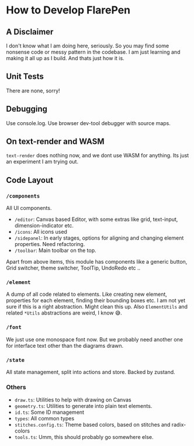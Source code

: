 # How to Develop FlarePen

## A Disclaimer

I don't know what I am doing here, seriously. So you may find some nonsense code or messy pattern in the codebase. I am just learning and making it all up as I build. And thats just how it is.

## Unit Tests

There are none, sorry!

## Debugging

Use console.log. Use browser dev-tool debugger with source maps.

## On text-render and WASM

`text-render` does nothing now, and we dont use WASM for anything. Its just an experiment I am trying out.

## Code Layout

### `/components`

All UI components.

- `/editor`: Canvas based Editor, with some extras like grid, text-input, dimension-indicator etc.
- `/icons`: All icons used
- `/sidepanel`: In early stages, options for aligning and changing element properties. Need refactoring.
- `/toolbar`: Main toolbar on the top.

Apart from above items, this module has components like a generic button, Grid switcher, theme switcher, ToolTip, UndoRedo etc ..

### `/element`

A dump of all code related to elements. Like creating new element, properties for each element, finding their bounding boxes etc. I am not yet sure if this is a right abstraction. Might clean this up. Also `ElementUtils` and related `*Utils` abstractions are weird, I know 😅.

### `/font`

We just use one monospace font now. But we probably need another one for interface text other than the diagrams drawn.

### `/state`

All state management, split into actions and store. Backed by zustand.

### Others

- `draw.ts`: Utilities to help with drawing on Canvas
- `geometry.ts`: Utilities to generate into plain text elements.
- `id.ts`: Some ID management
- `types`: All common types
- `stitches.config.ts`: Theme based colors, based on stitches and radix-colors
- `tools.ts`: Umm, this should probably go somewhere else.
